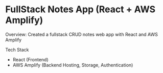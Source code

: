 # FullStack Notes App (React + AWS Amplify)

Overview: Created a fullstack CRUD notes web app with React and AWS Amplify

Tech Stack
- React (Frontend)
- AWS Amplify (Backend Hosting, Storage, Authentication)


